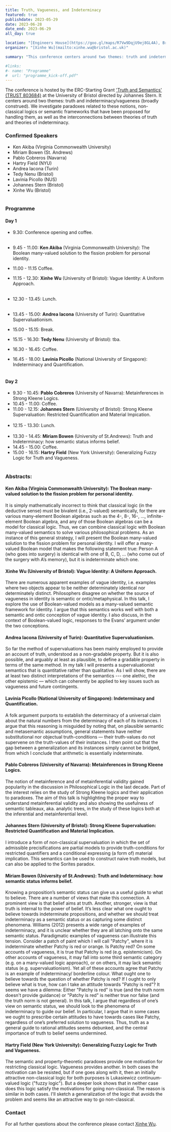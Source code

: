 ```yaml
---
title: Truth, Vagueness, and Indeterminacy
featured: true
publishdate: 2023-05-29
date: 2023-06-28
date_end: 2023-06-29
all_day: true

location: "[Engineers House](https://goo.gl/maps/R7Vw9DqjU9ej8GL4A), Bristol"
organizer: "[Xinhe Wu](mailto:xinhe.wu@bristol.ac.uk)"

summary: "This conference centers around two themes: truth and indeterminacy/vagueness (broadly construed). We investigate paradoxes related to these notions, non-classical logics or semantic frameworks that have been proposed for handling them, as well as the interconnections between theories of truth and theories of indeterminacy. "

#links:
#- name: "Programme"
#  url: "programme_kick-off.pdf"
---
```



The conference is hosted by the ERC-Starting Grant ['Truth and Semantics' (TRUST 803684)](/) at the University of Bristol directed by Johannes Stern. It centers around two themes: truth and indeterminacy/vagueness (broadly construed). We investigate paradoxes related to these notions, non-classical logics or semantic frameworks that have been proposed for handling them, as well as the interconnections between theories of truth and theories of indeterminacy.

### Confirmed Speakers
- Ken Akiba (Virginia Commonwealth University)
- Miriam Bowen (St. Andrews)
- Pablo Cobreros (Navarra)
- Hartry Field (NYU)
- Andrea Iacona (Turin)
- Tedy Nenu (Bristol)
- Lavinia Picollo (NUS)
- Johannes Stern (Bristol)
- Xinhe Wu (Bristol)
<br></br>

### Programme
#### Day 1
- 9.30: Conference opening and coffee.<br></br>

- 9.45 - 11.00: **Ken Akiba** (Virginia Commonwealth University): The Boolean many-valued solution to the fission problem for personal identity.

- 11.00 - 11.15 Coffee.

- 11.15 - 12.30: **Xinhe Wu** (University of Bristol): Vague Identity: A Uniform Approach.<br></br>
- 12.30 - 13.45: Lunch.<br></br>
- 13.45 - 15.00: **Andrea Iacona** (University of Turin): Quantitative Supervaluationism.
- 15.00 - 15.15: Break.
- 15.15 - 16.30: **Tedy Nenu** (University of Bristol): tba.
- 16.30 - 16.45: Coffee.
- 16.45 - 18.00: **Lavinia Picollo** (National University of Singapore): Indeterminacy and Quantification.<br></br>

#### Day 2
- 9.30 - 10.45: **Pablo Cobreros** (University of Navarra): Metainferences in Strong Kleene Logics.
- 10.45 - 11.00: Coffee.
- 11.00 - 12.15: **Johannes Stern** (University of Bristol): Strong Kleene Supervaluation: Restricted Quantification and Material Impication.<br></br>
- 12.15 - 13.30: Lunch.<br></br>
- 13.30 - 14.45: **Miriam Bowen** (University of St.Andrews): Truth and Indeterminacy: how semantic status informs belief.
- 14.45 - 15.00: Coffee.
- 15.00 - 16.15: **Hartry Field** (New York University): Generalizing Fuzzy Logic for Truth and Vagueness.
<br></br>

### Abstracts:

#### Ken Akiba (Virginia Commonwealth University): The Boolean many-valued solution to the fission problem for personal identity.

It is simply mathematically incorrect to think that classical logic (in the deductive sense) must be bivalent (i.e., 2-valued) semantically, for there are various many-element Boolean algebras such as the 4-, 8-, 16-, …, infinite-element Boolean algebra, and any of those Boolean algebras can be a model for classical logic. Thus, we can combine classical logic with Boolean many-valued semantics to solve various philosophical problems. As an instance of this general strategy, I will present the Boolean many-valued solution to the fission problem for personal identity. I will offer a many-valued Boolean model that makes the following statement true: Person A (who goes into surgery) is identical with one of B, C, D, … (who come out of the surgery with A’s memory), but it is indeterminate which one.


#### Xinhe Wu (University of Bristol): Vague Identity: A Uniform Approach.

There are numerous apparent examples of vague identity, i.e. examples where two objects appear to be neither determinately identical nor determinately distinct. Philosophers disagree on whether the source of vagueness in identity is semantic or ontic/metaphysical. In this talk, I explore the use of Boolean-valued models as a many-valued semantic framework for identity. I argue that this semantics works well with both a semantic and ontic conception of vague identity. I also discuss, in the context of Boolean-valued logic, responses to the Evans’ argument under the two conceptions.

#### Andrea Iacona (University of Turin): Quantitative Supervaluationism.

So far the method of supervaluations has been mainly employed to provide an account of truth, understood as a non-gradable property. But it is also possible, and arguably at least as plausible, to define a gradable property in terms of the same method. In my talk I will presents a supervaluationist semantics that is quantitative rather than qualitative. As I will show, there are at least two distinct interpretations of the semantics --- one alethic, the other epistemic — which can coherently be applied to key issues such as vagueness and future contingents.

#### Lavinia Picollo (National University of Singapore): Indeterminacy and Quantification.

A folk argument purports to establish the determinacy of a universal claim about the natural numbers from the determinacy of each of its instances. I argue that this reasoning is misguided by noting that, on plausible semantic and metasemantic assumptions, general statements have neither substitutional nor objectual truth-conditions — their truth-values do not supervene on the truth-values of their instances. I then point out that the gap between a generalization and its instances simply cannot be bridged, from which I conclude that arithmetic is essentially indeterminate.


#### Pablo Cobreros (University of Navarra): Metainferences in Strong Kleene Logics.

The notion of metainference and of metainferential validity gained popularity in the discussion in Philosophical Logic in the last decade. Part of the interest relies on the study of Strong Kleene logics and their application to paradoxes. The aim of this talk is highlighting the proper way to understand metainferential validity and also showing the usefulness of semantic tableaux, aka. analytic trees, in the study of these logics both at the inferential and metainferential level.

#### Johannes Stern (University of Bristol): Strong Kleene Supervaluation: Restricted Quantification and Material Implication.

I introduce a form of non-classical supervaluation in which the set of admissible precisifications are partial models to provide truth-conditions for restricted quantifiers and a conditional expressing (a form of) material implication. This semantics can be used to construct naive truth models, but can also be applied to the Sorites paradox.

#### Miriam Bowen (University of St.Andrews): Truth and Indeterminacy: how semantic status informs belief.

Knowing a proposition’s semantic status can give us a useful guide to what to believe. There are a number of views that make this connection. A prominent view is that belief aims at truth. Another, stronger, view is that truth is internal to the power of belief.  It’s less clear what one ought to believe towards indeterminate propositions, and whether we should treat indeterminacy as a semantic status or as capturing some distinct phenomena. Williams (2012) presents a wide range of examples of indeterminacy, and it is unclear whether they are all latching onto the same semantic status.
Paradigmatic examples of vagueness can illustrate this tension. Consider a patch of paint which I will call "Patchy", where it is indeterminate whether Patchy is red or orange. Is Patchy red? On some accounts of vagueness, it is true that Patchy is red (e.g. epistemicism). On other accounts of vagueness, it may fall into some third semantic category (e.g. on a many-valued logic approach), or on others, it may lack semantic status (e.g. supervaluationism). Yet all of these accounts agree that Patchy is an example of indeterminacy/ borderline colour.
What ought one to believe towards the question of whether Patchy is red? If I ought to only believe what is true, how can I take an attitude towards "Patchy is red"?  It seems we have a dilemma: Either "Patchy is red" is true (and the truth norm doesn't provide guidance) or "Patchy is red" is neither true nor false (and the truth norm is not general). In this talk, I argue that regardless of one’s view on semantic status, we should look to the phenomena of indeterminacy to guide our belief. In particular, I argue that in some cases we ought to prescribe certain attitudes to have towards cases like Patchy, regardless of one’s preferred solution to vagueness. Thus, truth as a general guide to rational attitudes seems debunked, and the central importance of truth to belief seems undermined.


#### Hartry Field (New York University): Generalizing Fuzzy Logic for Truth and Vagueness.

The semantic and property-theoretic paradoxes provide one motivation for restricting classical logic.  Vagueness provides another.  In both cases the motivation can be resisted, but if one goes along with it, then an initially attractive non-classical logic for both purposes is Lukasiewicz continuum-valued logic ("fuzzy logic").  But a deeper look shows that in neither case does this logic satisfy the motivations for going non-classical.  The reason is similar in both cases.  I'll sketch a generalization of the logic that avoids the problem and seems like an attractive way to go non-classical.


### Contact
For all further questions about the conference please contact [Xinhe Wu](mailto:xinhe.wu@bristol.ac.uk).
